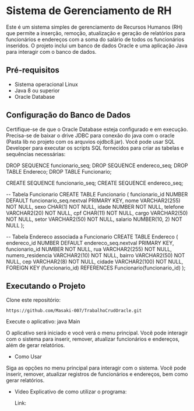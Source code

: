 # Sistema de Gerenciamento de RH

Este é um sistema simples de gerenciamento de Recursos Humanos (RH) que permite a inserção, remoção, atualização e geração de relatórios para funcionários e endereços com a soma do salário de todos os funcionários inseridos. O projeto inclui um banco de dados Oracle e uma aplicação Java para interagir com o banco de dados.

## Pré-requisitos

- Sistema operacional Linux
- Java 8 ou superior
- Oracle Database

## Configuração do Banco de Dados

Certifique-se de que o Oracle Database esteja configurado e em execução. Precisa-se de baixar o drive JDBC para conexão do java com o oracle (Pasta lib no projeto com os arquvios ojdbc8.jar). Você pode usar SQL Developer para executar os scripts SQL fornecidos para criar as tabelas e sequências necessárias:

DROP SEQUENCE funcionario_seq;
DROP SEQUENCE endereco_seq;
DROP TABLE Endereco;
DROP TABLE Funcionario;

CREATE SEQUENCE funcionario_seq;
CREATE SEQUENCE endereco_seq;

-- Tabela Funcionario
CREATE TABLE Funcionario (
    funcionario_id NUMBER DEFAULT funcionario_seq.nextval PRIMARY KEY,
    nome VARCHAR2(255) NOT NULL,
    sexo CHAR(1) NOT NULL,
    idade NUMBER NOT NULL,
    telefone VARCHAR2(20) NOT NULL,
    cpf CHAR(11) NOT NULL,
    cargo VARCHAR2(50) NOT NULL,
    setor VARCHAR2(50) NOT NULL,
    salario NUMBER(10, 2) NOT NULL
);

-- Tabela Endereco associada a Funcionario
CREATE TABLE Endereco (
    endereco_id NUMBER DEFAULT endereco_seq.nextval PRIMARY KEY,
    funcionario_id NUMBER NOT NULL,
    rua VARCHAR2(255) NOT NULL,
    numero_residencia VARCHAR2(10) NOT NULL,
    bairro VARCHAR2(50) NOT NULL,
    cep VARCHAR2(8) NOT NULL,
    cidade VARCHAR2(100) NOT NULL,
    FOREIGN KEY (funcionario_id) REFERENCES Funcionario(funcionario_id)
);
 
 



## Executando o Projeto 
Clone este repositório:

    https://github.com/Masaki-007/TrabalhoCrudOracle.git 

 Execute o aplicativo: 
 java Main

O aplicativo será iniciado e você verá o menu principal. Você pode interagir com o sistema para inserir, remover, atualizar funcionários e endereços, além de gerar relatórios.

- Como Usar

Siga as opções no menu principal para interagir com o sistema. Você pode inserir, remover, atualizar registros de funcionários e endereços, bem como gerar relatórios.

- Video Explicativo de como utilizar o programa:
    
    Link:


    
